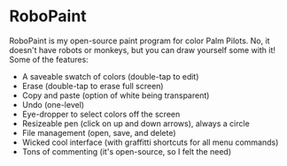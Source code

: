 RoboPaint
=========

RoboPaint is my open-source paint program for color Palm Pilots. No,
it doesn't have robots or monkeys, but you can draw yourself some 
with it! Some of the features:

 - A saveable swatch of colors (double-tap to edit)
 - Erase (double-tap to erase full screen)
 - Copy and paste (option of white being transparent)
 - Undo (one-level)
 - Eye-dropper to select colors off the screen
 - Resizeable pen (click on up and down arrows), always a circle
 - File management (open, save, and delete)
 - Wicked cool interface (with graffitti shortcuts for all menu commands)
 - Tons of commenting (it's open-source, so I felt the need)
